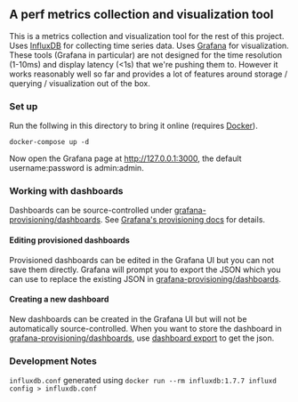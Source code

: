## A perf metrics collection and visualization tool

This is a metrics collection and visualization tool for the rest of this project.
Uses [InfluxDB](https://www.influxdata.com/) for collecting time series data. Uses [Grafana](https://grafana.com/) for visualization.
These tools (Grafana in particular) are not designed for the time resolution (1-10ms) and display latency (<1s) that we're pushing them to.
However it works reasonably well so far and provides a lot of features around storage / querying / visualization out of the box.

### Set up

Run the follwing in this directory to bring it online (requires [Docker](https://www.docker.com/get-started)).

```
docker-compose up -d
```

Now open the Grafana page at <http://127.0.0.1:3000>, the default username:password is admin:admin.

### Working with dashboards

Dashboards can be source-controlled under [grafana-provisioning/dashboards](grafana-provisioning/dashboards). See [Grafana's provisioning docs](https://grafana.com/docs/administration/provisioning/) for details.

#### Editing provisioned dashboards

Provisioned dashboards can be edited in the Grafana UI but you can not save them directly.
Grafana will prompt you to export the JSON which you can use to replace the existing JSON in [grafana-provisioning/dashboards](grafana-provisioning/dashboards).

#### Creating a new dashboard

New dashboards can be created in the Grafana UI but will not be automatically source-controlled.
When you want to store the dashboard in [grafana-provisioning/dashboards](grafana-provisioning/dashboards), use [dashboard export](https://grafana.com/docs/reference/export_import/) to get the json.

### Development Notes

`influxdb.conf` generated using `docker run --rm influxdb:1.7.7 influxd config > influxdb.conf`
